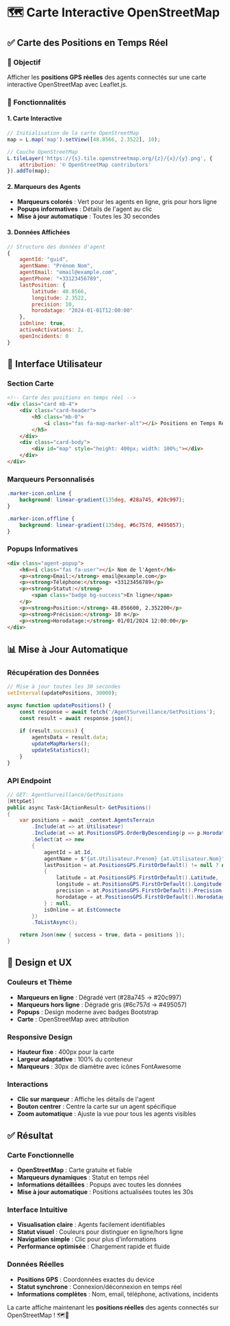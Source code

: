 # 🗺️ Carte Interactive OpenStreetMap

## ✅ **Carte des Positions en Temps Réel**

### **🎯 Objectif**
Afficher les **positions GPS réelles** des agents connectés sur une carte interactive OpenStreetMap avec Leaflet.js.

### **🔧 Fonctionnalités**

#### **1. Carte Interactive**
```javascript
// Initialisation de la carte OpenStreetMap
map = L.map('map').setView([48.8566, 2.3522], 10);

// Couche OpenStreetMap
L.tileLayer('https://{s}.tile.openstreetmap.org/{z}/{x}/{y}.png', {
    attribution: '© OpenStreetMap contributors'
}).addTo(map);
```

#### **2. Marqueurs des Agents**
- **Marqueurs colorés** : Vert pour les agents en ligne, gris pour hors ligne
- **Popups informatives** : Détails de l'agent au clic
- **Mise à jour automatique** : Toutes les 30 secondes

#### **3. Données Affichées**
```javascript
// Structure des données d'agent
{
    agentId: "guid",
    agentName: "Prénom Nom",
    agentEmail: "email@example.com",
    agentPhone: "+33123456789",
    lastPosition: {
        latitude: 48.8566,
        longitude: 2.3522,
        precision: 10,
        horodatage: "2024-01-01T12:00:00"
    },
    isOnline: true,
    activeActivations: 2,
    openIncidents: 0
}
```

## 🚀 **Interface Utilisateur**

### **Section Carte**
```html
<!-- Carte des positions en temps réel -->
<div class="card mb-4">
    <div class="card-header">
        <h5 class="mb-0">
            <i class="fas fa-map-marker-alt"></i> Positions en Temps Réel
        </h5>
    </div>
    <div class="card-body">
        <div id="map" style="height: 400px; width: 100%;"></div>
    </div>
</div>
```

### **Marqueurs Personnalisés**
```css
.marker-icon.online {
    background: linear-gradient(135deg, #28a745, #20c997);
}

.marker-icon.offline {
    background: linear-gradient(135deg, #6c757d, #495057);
}
```

### **Popups Informatives**
```html
<div class="agent-popup">
    <h6><i class="fas fa-user"></i> Nom de l'Agent</h6>
    <p><strong>Email:</strong> email@example.com</p>
    <p><strong>Téléphone:</strong> +33123456789</p>
    <p><strong>Statut:</strong> 
        <span class="badge bg-success">En ligne</span>
    </p>
    <p><strong>Position:</strong> 48.856600, 2.352200</p>
    <p><strong>Précision:</strong> 10 m</p>
    <p><strong>Horodatage:</strong> 01/01/2024 12:00:00</p>
</div>
```

## 📊 **Mise à Jour Automatique**

### **Récupération des Données**
```javascript
// Mise à jour toutes les 30 secondes
setInterval(updatePositions, 30000);

async function updatePositions() {
    const response = await fetch('/AgentSurveillance/GetPositions');
    const result = await response.json();
    
    if (result.success) {
        agentsData = result.data;
        updateMapMarkers();
        updateStatistics();
    }
}
```

### **API Endpoint**
```csharp
// GET: AgentSurveillance/GetPositions
[HttpGet]
public async Task<IActionResult> GetPositions()
{
    var positions = await _context.AgentsTerrain
        .Include(at => at.Utilisateur)
        .Include(at => at.PositionsGPS.OrderByDescending(p => p.Horodatage).Take(1))
        .Select(at => new
        {
            agentId = at.Id,
            agentName = $"{at.Utilisateur.Prenom} {at.Utilisateur.Nom}",
            lastPosition = at.PositionsGPS.FirstOrDefault() != null ? new
            {
                latitude = at.PositionsGPS.FirstOrDefault().Latitude,
                longitude = at.PositionsGPS.FirstOrDefault().Longitude,
                precision = at.PositionsGPS.FirstOrDefault().Precision,
                horodatage = at.PositionsGPS.FirstOrDefault().Horodatage
            } : null,
            isOnline = at.EstConnecte
        })
        .ToListAsync();

    return Json(new { success = true, data = positions });
}
```

## 🎨 **Design et UX**

### **Couleurs et Thème**
- **Marqueurs en ligne** : Dégradé vert (#28a745 → #20c997)
- **Marqueurs hors ligne** : Dégradé gris (#6c757d → #495057)
- **Popups** : Design moderne avec badges Bootstrap
- **Carte** : OpenStreetMap avec attribution

### **Responsive Design**
- **Hauteur fixe** : 400px pour la carte
- **Largeur adaptative** : 100% du conteneur
- **Marqueurs** : 30px de diamètre avec icônes FontAwesome

### **Interactions**
- **Clic sur marqueur** : Affiche les détails de l'agent
- **Bouton centrer** : Centre la carte sur un agent spécifique
- **Zoom automatique** : Ajuste la vue pour tous les agents visibles

## ✅ **Résultat**

### **Carte Fonctionnelle**
- **OpenStreetMap** : Carte gratuite et fiable
- **Marqueurs dynamiques** : Statut en temps réel
- **Informations détaillées** : Popups avec toutes les données
- **Mise à jour automatique** : Positions actualisées toutes les 30s

### **Interface Intuitive**
- **Visualisation claire** : Agents facilement identifiables
- **Statut visuel** : Couleurs pour distinguer en ligne/hors ligne
- **Navigation simple** : Clic pour plus d'informations
- **Performance optimisée** : Chargement rapide et fluide

### **Données Réelles**
- **Positions GPS** : Coordonnées exactes du device
- **Statut synchrone** : Connexion/déconnexion en temps réel
- **Informations complètes** : Nom, email, téléphone, activations, incidents

La carte affiche maintenant les **positions réelles** des agents connectés sur OpenStreetMap ! 🗺️📍 